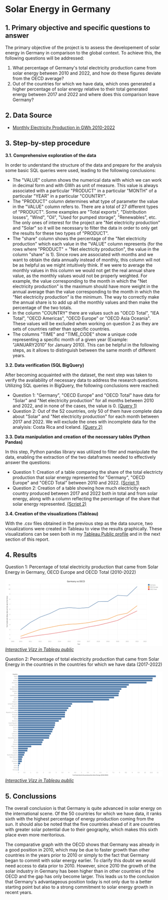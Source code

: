 # Solar Energy in Germany

## 1. Primary objective and specific questions to answer
The primary objective of the project is to assess the developement of solar energy in Germany in comparison to the global context. To achieve this, the following questions will be addressed: 
1. What percentage of Germany's total electricity production came from solar energy between 2010 and 2022, and how do these figures deviate from the OECD average?
2. Out of the countries for which we have data, which ones generated a higher percentage of solar energy relative to their total generated energy between 2017 and 2022 and where does this comparison leave Germany?

## 2. Data Source
- [Monthly Electricity Production in GWh 2010-2022](https://www.kaggle.com/datasets/ccanb23/iea-monthly-electricity-statistics?resource=download)

## 3. Step-by-step procedure

**3.1. Comprehensive exploration of the data**

In order to understand the structure of the data and prepare for the analysis some basic SQL queries were used, leading to the following conclusions:
- The "VALUE" column shows the numerical data with which we can work in decimal form and with GWh as unit of measure. This value is always associated with a particular "PRODUCT" in a particular "MONTH" of a particular "YEAR" in a particular "COUNTRY". 
- The "PRODUCT" column determines what type of parameter the value in the "VALUE" column refers to. There are a total of 27 different types of "PRODUCT". Some examples are "Total exports", "Distribution losses", "Wind", "Oil", "Used for pumped storage", "Renewables", etc. The only ones of interest for the project are "Net electricity production" and "Solar" so it will be necessary to filter the data in order to only get the results for these two types of "PRODUCT".
- The "share" column shows the percentage of the "Net electricity production" which each value in the "VALUE" column represents (for the rows where "PRODUCT" = "Net electricity production", the value in the column "share" is 1). Since rows are associated with months and we want to obtain the data annually instead of monthly, this column will not be as helpful as we might intuitively think. If we were to average the monthly values in this column we would not get the real annual share value, as the monthly values would not be properly weighted. For example, the value corresponding to the month in which the "Net electricity production" is the maximum should have more weight in the annual average than the value corresponding to the month in which the "Net electricity production" is the minimum. The way to correctly make the annual share is to add up all the monthly values and then make the percentage of the two totals.
- In the column "COUNTRY" there are values such as "OECD Total", "IEA Total", "OECD Americas", "OECD Europe" or "OECD Asia Oceania". These values will be excluded when working on question 2 as they are sets of countries rather than specific countries.
- The columns "TIME" and "TIME_CODE" show a unique code representing a specific month of a given year (Example: "JANUARY2010" for January 2010). This can be helpful in the following steps, as it allows to distinguish between the same month of different years.

**3.2. Data verification (SQL BigQuery)**

After becoming acquainted with the dataset, the next step was taken to verify the availability of necessary data to address the research questions. Utilizing SQL queries in BigQuery, the following conclusions were reached:
- Question 1: "Germany", "OECD Europe" and "OECD Total" have data for "Solar" and "Net electricity production" for all months between 2010 and 2022, and in none of the cases, the value is 0. [(Query 1)](code/SQL_queries.txt)
- Question 2: Out of the 52 countries, only 50 of them have complete data about "Solar" and "Net electricity production" for each month between 2017 and 2022. We will exclude the ones with incomplete data for the analyisis: Costa Rica and Iceland. [(Query 2)](code/SQL_queries.txt)

**3.3. Data manipulation and creation of the necessary tables (Python Pandas)**

In this step, Python pandas library was utilized to filter and manipulate the data, enabling the extraction of the two dataframes needed to effectively answer the questions:
- Question 1: Creation of a table comparing the share of the total electricty production that solar energy represented for "Germany", "OECD Europe" and "OECD Total" between 2010 and 2022. [(Script 1)](code/Q1.py)
- Question 2: Creation of a table showing how much electricity each country produced between 2017 and 2022 both in total and from solar energy, along with a column reflecting the percentage of the share that solar energy represented. [(Script 2)](code/Q2.py)

**3.4. Creation of the visualizations (Tableau)**

With the .csv files obtained in the previous step as the data source, two visualizations were created in Tableau to view the results graphically. These visualizations can be seen both in my [Tableau Public profile](https://public.tableau.com/app/profile/enrique.de.sus/vizzes) and in the next section of this report.


## 4. Results

Question 1: Percentage of total electricity production that came from Solar Energy in Germany, OECD Europe and OECD Total (2010-2022)

![Ejemplo de imagen](visualizations/Viz1.png)
[*Interactive Vizz in Tableau public*](https://public.tableau.com/app/profile/enrique.de.sus/viz/GermanyvsOECD_17129401671640/Hoja2)

Question 2: Percentage of total electricity production that came from Solar Energy in the countries in the countries for which we have data (2017-2022)
 
![Ejemplo de imagen](visualizations/Viz2.png)
[*Interactive Vizz in Tableau public*](https://public.tableau.com/app/profile/enrique.de.sus/viz/totalelectricityproducedbySolar/Hoja1)

## 5. Conclussions

The overall conclusion is that Germany is quite advanced in solar energy on the international scene. Of the 50 countries for which we have data, it ranks sixth with the highest percentage of energy production coming from the sun. It should also be noted that the five countries ahead of it are countries with greater solar potential due to their geography, which makes this sixth place even more meritorious.

The comparative graph with the OECD shows that Germany was already in a good position in 2010, which may be due to faster growth than other countries in the years prior to 2010 or simply to the fact that Germany began to commit with solar energy earlier. To clarify this doubt we would need access to data prior to 2010. However, since 2010 the growth of the solar industry in Germany has been higher than in other countries of the OECD and the gap has only become larger. This leads us to the conclusion that Germany's advantageous position today is not only due to a better starting point but also to a strong commitment to solar energy growth in recent years.
